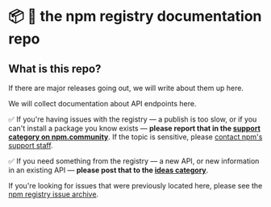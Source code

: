 # :package: :ledger: the npm registry documentation repo

## What is this repo?

If there are major releases going out, we will write about them up here.

We will collect documentation about API endpoints here.

:white_check_mark: If you're having issues with the registry — a publish is
too slow, or if you can't install a package you know exists — **please
report that in the [support category on npm.community](https://npm.community/c/support)**.  If the
topic is sensitive, please [contact npm's support staff](https://www.npmjs.com/support).

:white_check_mark: If you need something from the registry — a new API, or new information in an
existing API — **please post that to the [ideas category](https://npm.community/c/ideas)**.

If you're looking for issues that were previously located here, please see
the [npm registry issue archive](https://github.com/npm/registry-issue-archive).
